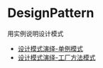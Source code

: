 # DesignPattern
用实例说明设计模式

+ [设计模式演绎-单例模式](https://lefer.cn/2017/07/30/%E8%AE%BE%E8%AE%A1%E6%A8%A1%E5%BC%8F%E6%BC%94%E7%BB%8E-%E5%8D%95%E4%BE%8B%E6%A8%A1%E5%BC%8F)
+ [设计模式演绎-工厂方法模式](https://lefer.cn/2017/08/02/%E8%AE%BE%E8%AE%A1%E6%A8%A1%E5%BC%8F%E6%BC%94%E7%BB%8E-%E5%B7%A5%E5%8E%82%E6%96%B9%E6%B3%95%E6%A8%A1%E5%BC%8F)